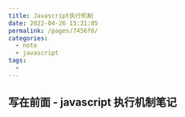 ```yaml
---
title: Javascript执行机制
date: 2022-04-26 15:31:05
permalink: /pages/7456f6/
categories:
  - note
  - javascript
tags:
  - 
---
```

## 写在前面 - javascript 执行机制笔记
